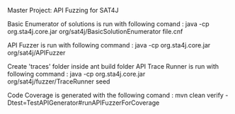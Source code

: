 Master Project: API Fuzzing for SAT4J

Basic Enumerator of solutions is run with following comand : java -cp org.sta4j.core.jar org/sat4j/BasicSolutionEnumerator file.cnf

API Fuzzer is run with following command : java -cp org.sta4j.core.jar org/sat4j/APIFuzzer

Create 'traces' folder inside ant build folder
API Trace Runner is run with following command : java -cp org.sta4j.core.jar org/sat4j/fuzzer/TraceRunner seed

Code Coverage is generated with the following comand : mvn clean verify -Dtest=TestAPIGenerator#runAPIFuzzerForCoverage
